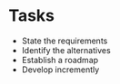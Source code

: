 # Tasks

- State the requirements
- Identify the alternatives
- Establish a roadmap
- Develop incremently

